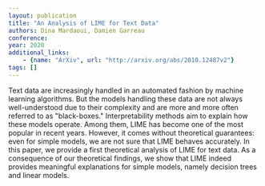 ```yaml
---
layout: publication
title: "An Analysis of LIME for Text Data"
authors: Dina Mardaoui, Damien Garreau
conference: 
year: 2020
additional_links: 
    - {name: "ArXiv", url: "http://arxiv.org/abs/2010.12487v2"}
tags: []
---
```

Text data are increasingly handled in an automated fashion by machine
learning algorithms. But the models handling these data are not always
well-understood due to their complexity and are more and more often referred to
as "black-boxes." Interpretability methods aim to explain how these models
operate. Among them, LIME has become one of the most popular in recent years.
However, it comes without theoretical guarantees: even for simple models, we
are not sure that LIME behaves accurately. In this paper, we provide a first
theoretical analysis of LIME for text data. As a consequence of our theoretical
findings, we show that LIME indeed provides meaningful explanations for simple
models, namely decision trees and linear models.